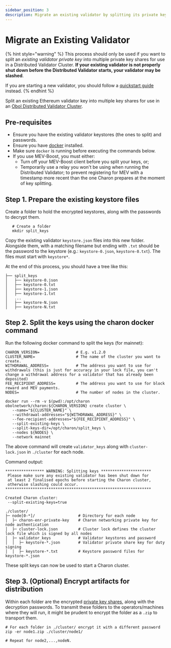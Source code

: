 ```yaml
---
sidebar_position: 3
description: Migrate an existing validator by splitting its private key into shares
---
```


# Migrate an Existing Validator

{% hint style="warning" %}
This process should only be used if you want to split an _existing validator private key_ into multiple private key shares for use in a Distributed Validator Cluster. **If your existing validator is not properly shut down before the Distributed Validator starts, your validator may be slashed**.

If you are starting a new validator, you should follow a [quickstart guide](../../run-a-dv/start/quickstart_overview.md) instead.
{% endhint %}

Split an existing Ethereum validator key into multiple key shares for use in an [Obol Distributed Validator Cluster](../../learn/intro/key-concepts.md#distributed-validator-cluster).

## Pre-requisites

* Ensure you have the existing validator keystores (the ones to split) and passwords.
* Ensure you have [docker](https://docs.docker.com/engine/install/) installed.
* Make sure `docker` is running before executing the commands below.
* If you use MEV-Boost, you must either:
  * Turn off your MEV-Boost client before you split your keys, or;
  * Temporarily use a relay you won't be using when running the Distributed Validator; to prevent registering for MEV with a timestamp more recent than the one Charon prepares at the moment of key splitting.

## Step 1. Prepare the existing keystore files

Create a folder to hold the encrypted keystores, along with the passwords to decrypt them.

```shell
   # Create a folder
   mkdir split_keys
```

Copy the existing validator `keystore.json` files into this new folder. Alongside them, with a matching filename but ending with `.txt` should be the password to the keystore (e.g.: `keystore-0.json`, `keystore-0.txt`). The files must start with `keystore*`.

At the end of this process, you should have a tree like this:

```shell
├── split_keys
│   ├── keystore-0.json
│   ├── keystore-0.txt
│   ├── keystore-1.json
│   ├── keystore-1.txt
│   ...
│   ├── keystore-N.json
│   ├── keystore-N.txt
```

## Step 2. Split the keys using the charon docker command

Run the following docker command to split the keys (for mainnet):

```shell
CHARON_VERSION=                # E.g. v1.2.0
CLUSTER_NAME=                  # The name of the cluster you want to create.
WITHDRAWAL_ADDRESS=            # The address you want to use for withdrawals (this is just for accuracy in your lock file, you can't change a withdrawal address for a validator that has already been deposited)
FEE_RECIPIENT_ADDRESS=         # The address you want to use for block reward and MEV payments.
NODES=                         # The number of nodes in the cluster.

docker run --rm -v $(pwd):/opt/charon obolnetwork/charon:${CHARON_VERSION} create cluster \
   --name="${CLUSTER_NAME}" \
   --withdrawal-addresses="${WITHDRAWAL_ADDRESS}" \
   --fee-recipient-addresses="${FEE_RECIPIENT_ADDRESS}" \
   --split-existing-keys \
   --split-keys-dir=/opt/charon/split_keys \
   --nodes ${NODES} \
   --network mainnet
```

The above command will create `validator_keys` along with `cluster-lock.json` in `./cluster` for each node.

Command output:

```shell
***************** WARNING: Splitting keys **********************
 Please make sure any existing validator has been shut down for
 at least 2 finalised epochs before starting the Charon cluster,
 otherwise slashing could occur.                               
****************************************************************

Created Charon cluster:
 --split-existing-keys=true

./cluster/
├─ node[0-*]/                   # Directory for each node
│  ├─ charon-enr-private-key    # Charon networking private key for node authentication
│  ├─ cluster-lock.json         # Cluster lock defines the cluster lock file which is signed by all nodes
│  ├─ validator_keys            # Validator keystores and password
│  │  ├─ keystore-*.json        # Validator private share key for duty signing
│  │  ├─ keystore-*.txt         # Keystore password files for keystore-*.json
```

These split keys can now be used to start a Charon cluster.

## Step 3. (Optional) Encrypt artifacts for distribution

Within each folder are the encrypted [private key shares](../../learn/intro/key-concepts.md#distributed-validator-key-share), along with the decryption passwords. To transmit these folders to the operators/machines where they will run, it might be prudent to encrypt the folder as a `.zip` to transport them.

```shell
# For each folder in ./cluster/ encrypt it with a different password
zip -er node1.zip ./cluster/node1/

# Repeat for node2,...,nodeN.
```
